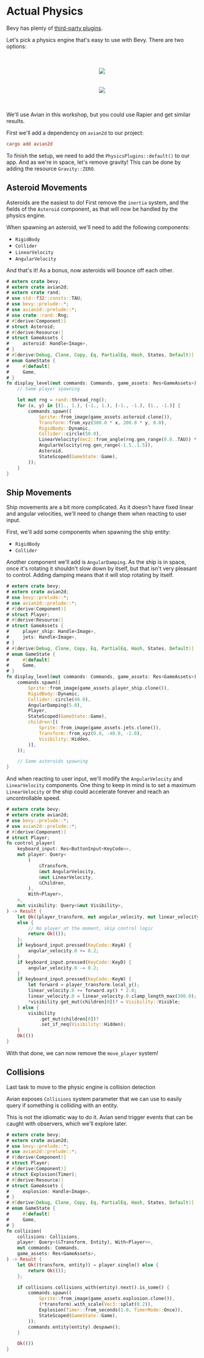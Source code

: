 # Actual Physics

Bevy has plenty of [third-party plugins](https://bevyengine.org/assets/).

Let's pick a physics engine that's easy to use with Bevy. There are two options:

<p align="center">
    <br />
    <br />
    <a href="https://github.com/Jondolf/avian">
        <img src="https://raw.githubusercontent.com/Jondolf/avian/avian/assets/branding/logo.svg" />
    </a>
    <br />
    <br />
    <br />
    <a href="https://rapier.rs/">
        <img src="https://rapier.rs/img/rapier_logo_color_textpath.svg" />
    </a>
    <br />
    <br />
    <br />
</p>

We'll use Avian in this workshop, but you could use Rapier and get similar results.

First we'll add a dependency on `avian2d` to our project:

```toml
cargo add avian2d
```

To finish the setup, we need to add the `PhysicsPlugins::default()` to our app. And as we're in space, let's remove gravity! This can be done by adding the resource `Gravity::ZERO`.

## Asteroid Movements

Asteroids are the easiest to do! First remove the `inertia` system, and the fields of the `Asteroid` component, as that will now be handled by the physics engine.

When spawning an asteroid, we'll need to add the following components:

- `RigidBody`
- `Collider`
- `LinearVelocity`
- `AngularVelocity`

And that's it! As a bonus, now asteroids will bounce off each other.

```rust
# extern crate bevy;
# extern crate avian2d;
# extern crate rand;
# use std::f32::consts::TAU;
# use bevy::prelude::*;
# use avian2d::prelude::*;
# use crate::rand::Rng;
# #[derive(Component)]
# struct Asteroid;
# #[derive(Resource)]
# struct GameAssets {
#     asteroid: Handle<Image>,
# }
# #[derive(Debug, Clone, Copy, Eq, PartialEq, Hash, States, Default)]
# enum GameState {
#     #[default]
#     Game,
# }
fn display_level(mut commands: Commands, game_assets: Res<GameAssets>) {
    // Same player spawning

    let mut rng = rand::thread_rng();
    for (x, y) in [(1., 1.), (-1., 1.), (-1., -1.), (1., -1.)] {
        commands.spawn((
            Sprite::from_image(game_assets.asteroid.clone()),
            Transform::from_xyz(300.0 * x, 200.0 * y, 0.0),
            RigidBody::Dynamic,
            Collider::circle(50.0),
            LinearVelocity(Vec2::from_angle(rng.gen_range(0.0..TAU)) * rng.gen_range(10.0..100.0)),
            AngularVelocity(rng.gen_range(-1.5..1.5)),
            Asteroid,
            StateScoped(GameState::Game),
        ));
    }
}
```

## Ship Movements

Ship movements are a bit more complicated. As it doesn't have fixed linear and angular velocities, we'll need to change them when reacting to user input.

First, we'll add some components when spawning the ship entity:

- `RigidBody`
- `Collider`

Another component we'll add is `AngularDamping`. As the ship is in space, once it's rotating it shouldn't slow down by itself, but that isn't very pleasant to control. Adding damping means that it will stop rotating by itself.

```rust
# extern crate bevy;
# extern crate avian2d;
# use bevy::prelude::*;
# use avian2d::prelude::*;
# #[derive(Component)]
# struct Player;
# #[derive(Resource)]
# struct GameAssets {
#     player_ship: Handle<Image>,
#     jets: Handle<Image>,
# }
# #[derive(Debug, Clone, Copy, Eq, PartialEq, Hash, States, Default)]
# enum GameState {
#     #[default]
#     Game,
# }
fn display_level(mut commands: Commands, game_assets: Res<GameAssets>) {
    commands.spawn((
        Sprite::from_image(game_assets.player_ship.clone()),
        RigidBody::Dynamic,
        Collider::circle(40.0),
        AngularDamping(5.0),
        Player,
        StateScoped(GameState::Game),
        children![(
            Sprite::from_image(game_assets.jets.clone()),
            Transform::from_xyz(0.0, -40.0, -1.0),
            Visibility::Hidden,
        )],
    ));

    // Same asteroids spawning
}
```

And when reacting to user input, we'll modify the `AngularVelocity` and `LinearVelocity` components. One thing to keep in mind is to set a maximum `LinearVelocity` or the ship could accelerate forever and reach an uncontrollable speed.

```rust
# extern crate bevy;
# extern crate avian2d;
# use bevy::prelude::*;
# use avian2d::prelude::*;
# #[derive(Component)]
# struct Player;
fn control_player(
    keyboard_input: Res<ButtonInput<KeyCode>>,
    mut player: Query<
        (
            &Transform,
            &mut AngularVelocity,
            &mut LinearVelocity,
            &Children,
        ),
        With<Player>,
    >,
    mut visibility: Query<&mut Visibility>,
) -> Result {
    let Ok((player_transform, mut angular_velocity, mut linear_velocity, children)) = player.single_mut()
    else {
        // No player at the moment, skip control logic
        return Ok(());
    };
    if keyboard_input.pressed(KeyCode::KeyA) {
        angular_velocity.0 += 0.2;
    }
    if keyboard_input.pressed(KeyCode::KeyD) {
        angular_velocity.0 -= 0.2;
    }
    if keyboard_input.pressed(KeyCode::KeyW) {
        let forward = player_transform.local_y();
        linear_velocity.0 += forward.xy() * 2.0;
        linear_velocity.0 = linear_velocity.0.clamp_length_max(300.0);
        *visibility.get_mut(children[0])? = Visibility::Visible;
    } else {
        visibility
            .get_mut(children[0])?
            .set_if_neq(Visibility::Hidden);
    }
    Ok(())
}
```

With that done, we can now remove the `move_player` system!

## Collisions

Last task to move to the physic engine is collision detection

Avian exposes `Collisions` system parameter that we can use to easily query if something is colliding with an entity.

<div class="warning">

This is not the idiomatic way to do it. Avian send trigger events that can be caught with observers, which we'll explore later.

</div>

```rust
# extern crate bevy;
# extern crate avian2d;
# use bevy::prelude::*;
# use avian2d::prelude::*;
# #[derive(Component)]
# struct Player;
# #[derive(Component)]
# struct Explosion(Timer);
# #[derive(Resource)]
# struct GameAssets {
#     explosion: Handle<Image>,
# }
# #[derive(Debug, Clone, Copy, Eq, PartialEq, Hash, States, Default)]
# enum GameState {
#     #[default]
#     Game,
# }
fn collision(
    collisions: Collisions,
    player: Query<(&Transform, Entity), With<Player>>,
    mut commands: Commands,
    game_assets: Res<GameAssets>,
) -> Result {
    let Ok((transform, entity)) = player.single() else {
        return Ok(());
    };

    if collisions.collisions_with(entity).next().is_some() {
        commands.spawn((
            Sprite::from_image(game_assets.explosion.clone()),
            (*transform).with_scale(Vec3::splat(0.2)),
            Explosion(Timer::from_seconds(1.0, TimerMode::Once)),
            StateScoped(GameState::Game),
        ));
        commands.entity(entity).despawn();
    }

    Ok(())
}
```
